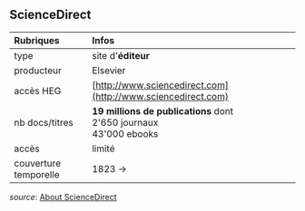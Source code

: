 ## ScienceDirect

| Rubriques | Infos |
| :-------- | :---- |
| type | site d'**éditeur** |
| producteur | Elsevier |
| accès HEG | [http://www.sciencedirect.com](http://www.sciencedirect.com) |
| nb docs/titres | **19 millions de publications** dont <br/>2'650 journaux <br/> 43'000 ebooks |
| accès | limité |
| couverture temporelle | 1823 -> |

*source*: [About ScienceDirect](https://www.elsevier.com/solutions/sciencedirect)   
